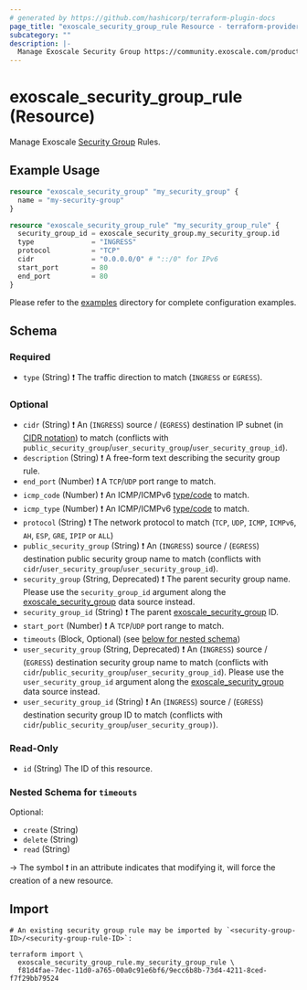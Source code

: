 ```yaml
---
# generated by https://github.com/hashicorp/terraform-plugin-docs
page_title: "exoscale_security_group_rule Resource - terraform-provider-exoscale"
subcategory: ""
description: |-
  Manage Exoscale Security Group https://community.exoscale.com/product/networking/security-group/ Rules.
---
```


# exoscale_security_group_rule (Resource)

Manage Exoscale [Security Group](https://community.exoscale.com/product/networking/security-group/) Rules.

## Example Usage

```terraform
resource "exoscale_security_group" "my_security_group" {
  name = "my-security-group"
}

resource "exoscale_security_group_rule" "my_security_group_rule" {
  security_group_id = exoscale_security_group.my_security_group.id
  type              = "INGRESS"
  protocol          = "TCP"
  cidr              = "0.0.0.0/0" # "::/0" for IPv6
  start_port        = 80
  end_port          = 80
}
```

Please refer to the [examples](https://github.com/exoscale/terraform-provider-exoscale/tree/master/examples/)
directory for complete configuration examples.

<!-- schema generated by tfplugindocs -->
## Schema

### Required

- `type` (String) ❗ The traffic direction to match (`INGRESS` or `EGRESS`).

### Optional

- `cidr` (String) ❗ An (`INGRESS`) source / (`EGRESS`) destination IP subnet (in [CIDR notation](https://en.wikipedia.org/wiki/Classless_Inter-Domain_Routing#CIDR_notation)) to match (conflicts with `public_security_group`/`user_security_group`/`user_security_group_id`).
- `description` (String) ❗ A free-form text describing the security group rule.
- `end_port` (Number) ❗ A `TCP`/`UDP` port range to match.
- `icmp_code` (Number) ❗ An ICMP/ICMPv6 [type/code](https://en.wikipedia.org/wiki/Internet_Control_Message_Protocol#Control_messages) to match.
- `icmp_type` (Number) ❗ An ICMP/ICMPv6 [type/code](https://en.wikipedia.org/wiki/Internet_Control_Message_Protocol#Control_messages) to match.
- `protocol` (String) ❗ The network protocol to match (`TCP`, `UDP`, `ICMP`, `ICMPv6`, `AH`, `ESP`, `GRE`, `IPIP` or `ALL`)
- `public_security_group` (String) ❗ An (`INGRESS`) source / (`EGRESS`) destination public security group name to match (conflicts with `cidr`/`user_security_group`/`user_security_group_id`).
- `security_group` (String, Deprecated) ❗ The parent security group name. Please use the `security_group_id` argument along the [exoscale_security_group](../data-sources/security_group.md) data source instead.
- `security_group_id` (String) ❗ The parent [exoscale_security_group](./security_group.md) ID.
- `start_port` (Number) ❗ A `TCP`/`UDP` port range to match.
- `timeouts` (Block, Optional) (see [below for nested schema](#nestedblock--timeouts))
- `user_security_group` (String, Deprecated) ❗ An (`INGRESS`) source / (`EGRESS`) destination security group name to match (conflicts with `cidr`/`public_security_group`/`user_security_group_id`). Please use the `user_security_group_id` argument along the [exoscale_security_group](../data-sources/security_group.md) data source instead.
- `user_security_group_id` (String) ❗ An (`INGRESS`) source / (`EGRESS`) destination security group ID to match (conflicts with `cidr`/`public_security_group`/`user_security_group)`).

### Read-Only

- `id` (String) The ID of this resource.

<a id="nestedblock--timeouts"></a>
### Nested Schema for `timeouts`

Optional:

- `create` (String)
- `delete` (String)
- `read` (String)

-> The symbol ❗ in an attribute indicates that modifying it, will force the creation of a new resource.

## Import

```shell
# An existing security group rule may be imported by `<security-group-ID>/<security-group-rule-ID>`:

terraform import \
  exoscale_security_group_rule.my_security_group_rule \
  f81d4fae-7dec-11d0-a765-00a0c91e6bf6/9ecc6b8b-73d4-4211-8ced-f7f29bb79524
```
